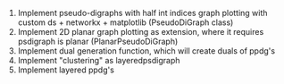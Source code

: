 

1. Implement pseudo-digraphs with half int indices graph plotting with custom ds + networkx + matplotlib (PseudoDiGraph class)
2. Implement 2D planar graph plotting as extension, where it requires psdigraph is planar (PlanarPseudoDiGraph)
3. Implement dual generation function, which will create duals of ppdg's
4. Implement "clustering" as layeredpsdigraph
5. Implement layered ppdg's